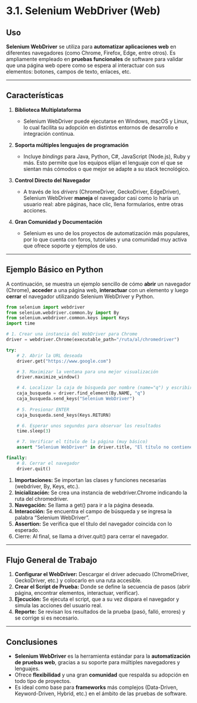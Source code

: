 # 3.1. Selenium WebDriver (Web)

## Uso
**Selenium WebDriver** se utiliza para **automatizar aplicaciones web** en diferentes navegadores (como Chrome, Firefox, Edge, entre otros). Es ampliamente empleado en **pruebas funcionales** de software para validar que una página web opere como se espera al interactuar con sus elementos: botones, campos de texto, enlaces, etc.

---

## Características

1. **Biblioteca Multiplataforma**  
   - Selenium WebDriver puede ejecutarse en Windows, macOS y Linux, lo cual facilita su adopción en distintos entornos de desarrollo e integración continua.

2. **Soporta múltiples lenguajes de programación**  
   - Incluye *bindings* para Java, Python, C#, JavaScript (Node.js), Ruby y más. Esto permite que los equipos elijan el lenguaje con el que se sientan más cómodos o que mejor se adapte a su stack tecnológico.

3. **Control Directo del Navegador**  
   - A través de los *drivers* (ChromeDriver, GeckoDriver, EdgeDriver), Selenium WebDriver **maneja** el navegador casi como lo haría un usuario real: abre páginas, hace clic, llena formularios, entre otras acciones.

4. **Gran Comunidad y Documentación**  
   - Selenium es uno de los proyectos de automatización más populares, por lo que cuenta con foros, tutoriales y una comunidad muy activa que ofrece soporte y ejemplos de uso.

---

## Ejemplo Básico en Python

A continuación, se muestra un ejemplo sencillo de cómo **abrir** un navegador (Chrome), **acceder** a una página web, **interactuar** con un elemento y luego **cerrar** el navegador utilizando Selenium WebDriver y Python. 

```python
from selenium import webdriver
from selenium.webdriver.common.by import By
from selenium.webdriver.common.keys import Keys
import time

# 1. Crear una instancia del WebDriver para Chrome
driver = webdriver.Chrome(executable_path="/ruta/al/chromedriver")

try:
    # 2. Abrir la URL deseada
    driver.get("https://www.google.com")

    # 3. Maximizar la ventana para una mejor visualización
    driver.maximize_window()

    # 4. Localizar la caja de búsqueda por nombre (name="q") y escribir un texto
    caja_busqueda = driver.find_element(By.NAME, "q")
    caja_busqueda.send_keys("Selenium WebDriver")
    
    # 5. Presionar ENTER
    caja_busqueda.send_keys(Keys.RETURN)

    # 6. Esperar unos segundos para observar los resultados
    time.sleep(3)

    # 7. Verificar el título de la página (muy básico)
    assert "Selenium WebDriver" in driver.title, "El título no contiene la cadena esperada."

finally:
    # 8. Cerrar el navegador
    driver.quit()
```
1. **Importaciones:** Se importan las clases y funciones necesarias (webdriver, By, Keys, etc.).
2. **Inicialización:** Se crea una instancia de webdriver.Chrome indicando la ruta del chromedriver.
3. **Navegación:** Se llama a get() para ir a la página deseada.
4. **Interacción:** Se encuentra el campo de búsqueda y se ingresa la palabra “Selenium WebDriver”.
5. **Assertion:** Se verifica que el título del navegador coincida con lo esperado.
6.	Cierre: Al final, se llama a driver.quit() para cerrar el navegador.
---
## Flujo General de Trabajo
1. **Configurar el WebDriver:** Descargar el driver adecuado (ChromeDriver, GeckoDriver, etc.) y colocarlo en una ruta accesible.
2. **Crear el Script de Prueba:** Donde se define la secuencia de pasos (abrir página, encontrar elementos, interactuar, verificar).
3. **Ejecución:** Se ejecuta el script, que a su vez dispara el navegador y simula las acciones del usuario real.
4. **Reporte:** Se revisan los resultados de la prueba (pasó, falló, errores) y se corrige si es necesario.
---
## Conclusiones
- **Selenium WebDriver** es la herramienta estándar para la **automatización de pruebas web**, gracias a su soporte para múltiples navegadores y lenguajes.
- Ofrece **flexibilidad** y una gran **comunidad** que respalda su adopción en todo tipo de proyectos.
- Es ideal como base para **frameworks** más complejos (Data-Driven, Keyword-Driven, Hybrid, etc.) en el ámbito de las pruebas de software.